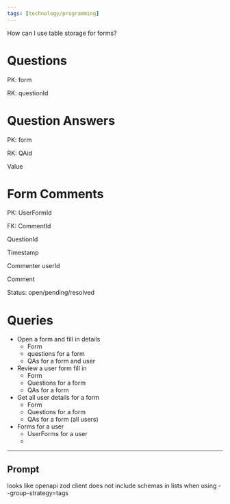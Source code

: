 ```yaml
---
tags: [technology/programming]
---
```


How can I use table storage for forms?

# Questions

PK: form

RK: questionId

# Question Answers

PK: form

RK: QAid

Value

# Form Comments

PK: UserFormId

FK: CommentId

QuestionId

Timestamp

Commenter userId

Comment

Status: open/pending/resolved

# Queries

- Open a form and fill in details
	- Form
	- questions for a form
	- QAs for a form and user
- Review a user form fill in
	- Form
	- Questions for a form
	- QAs for a form
- Get all user details for a form
	- Form
	- Questions for a form
	- QAs for a form (all users)
- Forms for a user
	- UserForms for a user
	-

---

## Prompt

looks like openapi zod client does not include schemas in lists when using --group-strategy=tags

